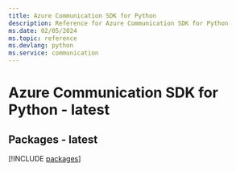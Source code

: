 ```yaml
---
title: Azure Communication SDK for Python
description: Reference for Azure Communication SDK for Python
ms.date: 02/05/2024
ms.topic: reference
ms.devlang: python
ms.service: communication
---
```

# Azure Communication SDK for Python - latest
## Packages - latest
[!INCLUDE [packages](communication-index.md)]